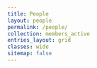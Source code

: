 ```yaml
---
title: People
layout: people
permalink: /people/
collection: members_active
entries_layout: grid
classes: wide
sitemap: false
---
```


<!-- {% for staff_member in site.members_active %}
  <h2>{{ staff_member.name }} - {{ staff_member.position }}</h2>
  <p>{{ staff_member.content | markdownify }}</p>
{% endfor %} -->

<!-- <style>
body{
  margin: 0;
  padding: 0;
}

 .box1, .box2, .box3 {
     float: left;
     width: 30%;
     margin-right: 2%;
     padding: 10px;
     background: #FFFFFF;
     box-sizing: border-box;
}

.box3 {
     margin-right: 0;
}
</style>

<h2>Team</h2>

<div style="margin-left:20%; margin-right:20%; text-align: justify">
  <div class="box1">
    <img src="/images/people/daniel_q.png" width="360" height="360">
    <br>
    <p style="font-size:80%">Daniel Dücker</p>
  </div>
  <div class="box2">
    <img src="https://hippocampusrobotics.github.io/images/placeholder-male.jpg"  width="360" height="360">
    <br>
    <p style="font-size:80%">Eugen Solowjow</p>
  </div>
  <div class="box3">
    <img src="https://hippocampusrobotics.github.io/images/placeholder-male.jpg"  width="360" height="360">
    <br>
    <p style="font-size:80%">Axel Hackbarth</p>
  </div>
</div>
<br>
<br>
<br>
<br>
<br>
<br>
<br>
<br>
<br>
<br>

<div style="margin-left:20%; margin-right:20%; text-align: justify">
  <div class="box1">
    <img src="/images/people/nathalie_q.jpg" width="360" height="360">
    <br>
    <p style="font-size:80%">Nathalie Bauschmann</p>
  </div>
  <div class="box2">
    <img src="/images/people/tim_q.jpg" width="360" height="360">
    <br>
    <p style="font-size:80%">Tim Hansen</p>
  </div>
  <div class="box3">
    <img src="/images/people/lennart_q1.jpg" width="360" height="360">
    <br>
    <p style="font-size:80%">Lennart Alff</p>
  </div>
</div>
<br>
<br>
<br>
<br>
<br>
<br>
<br>
<br>
<br>
<br>

<div style="margin-left:20%; margin-right:20%; text-align: justify">
  <div class="box1">
    <img src="/images/people/roman_q.jpg" width="360" height="360">
    <br>
    <p style="font-size:80%">Roman Sartorti</p>
  </div>
  <div class="box2">
    <img src="/images/people/malte_q.jpg" width="360" height="360">
    <br>
    <p style="font-size:80%">Malte Flehmke</p>
  </div>
  <div class="box3">
    <img src="/images/people/benedikt_q.jpg" width="360" height="360">
    <br>
    <p style="font-size:80%">Benedikt Mersch</p>
  </div>
</div>
<br>
<br>
<br>
<br>
<br>
<br>
<br>
<br>
<br>

<div style="margin-left:20%; margin-right:20%; text-align: justify">
  <div class="box1">
    <img src="/images/people/matti_q.jpg" width="360" height="360">
    <br>
    <p style="font-size:80%">Matti Vahs</p>
  </div>
  <div class="box2">
    <img src="/images/people/lukas_q.jpg" width="360" height="360">
    <br>
    <p style="font-size:80%">Lukas Büsch</p>
  </div>
  <div class="box3">
    <img src="https://hippocampusrobotics.github.io/images/placeholder-male.jpg" width="360" height="360">
    <br>
    <p style="font-size:80%">Philip Carstensen</p>
  </div>
</div>
<br>
<br>
<br>
<br>
<br>
<br>
<br>
<br>
<br>
<br>

<div style="margin-left:20%; margin-right:20%; text-align: justify">
  <div class="box1">
      <img src="/images/people/rene_q.jpg" width="360" height="360">
    <br>
    <p style="font-size:80%">Rene Hochdahl</p>
  </div>
  <div class="box2">
    <img src="https://hippocampusrobotics.github.io/images/placeholder-male.jpg" width="360" height="360">
    <br>
    <p style="font-size:80%">Kevin Eusemann</p>
  </div>
  <div class="box3">
    <img src="https://hippocampusrobotics.github.io/images/placeholder-male.jpg" width="360" height="360">
    <br>
    <p style="font-size:80%">Sean Maroofi</p>
  </div>
</div>
<br>
<br>
<br>
<br>
<br>
<br>
<br>
<br>
<br>
<br>


<h2>Alumni</h2>
<p>
<div style="margin-left:20%; margin-right:20%; text-align: justify">
  <div class="box1"><img src="https://hippocampusrobotics.github.io/images/placeholder-male.jpg">
  <br>
  <p style="font-size:80%">Viktor Rausch</p></div>
  <div class="box2"><img src="https://hippocampusrobotics.github.io/images/placeholder-male.jpg">
  <br><p style="font-size:80%">René Geist</p></div>
  <div class="box3"><img src="https://hippocampusrobotics.github.io/images/placeholder-male.jpg">
  <br><p style="font-size:80%">Tobias Johannink</p></div>
  <div class="box3"><img src="https://hippocampusrobotics.github.io/images/placeholder-male.jpg"><br><p style="font-size:80%">Max Mustermann</p></div> 
</div>
</p> -->
